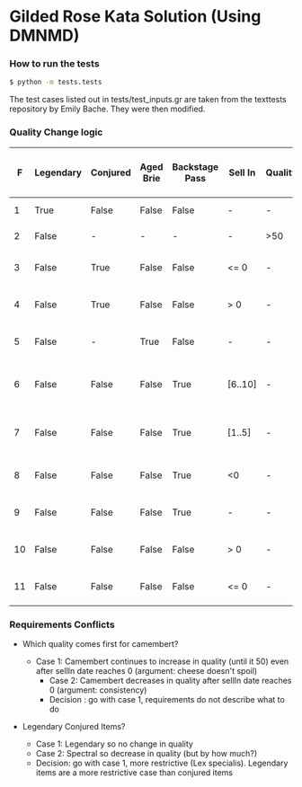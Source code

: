 # Gilded Rose Kata Solution (Using DMNMD)

### How to run the tests
```bash
$ python -m tests.tests
```
The test cases listed out in tests/test_inputs.gr are taken from the texttests repository by Emily Bache.
They were then modified.



### Quality Change logic
| F  | Legendary | Conjured | Aged Brie | Backstage Pass | Sell In | Quality | Delta Sell In (out) | Delta Quality (out) | # Category Name                        |
|----|-----------|----------|-----------|----------------|---------|---------|---------------------|---------------------|----------------------------------------|
| 1  | True      | False    | False     | False          | -       | -       | sellIn -1           | quality +0          | Legendary Items                        |
| 2  | False     | -        | -         | -              | -       | >50     | sellIn -1           | quality +0          | Quality = 50                           |
| 3  | False     | True     | False     | False          | <= 0    | -       | sellIn -1           | max(0 quality -4)   | Conjured (Expired)                     |
| 4  | False     | True     | False     | False          | > 0     | -       | sellIn -1           | max(0 quality -2)   | Conjured (Fresh)                       |
| 5  | False     | -        | True      | False          | -       | -       | sellIn -1           | max(0 quality +1)   | Aged Brie                              |
| 6  | False     | False    | False     | True           | [6..10] | -       | sellIn -1           | max(0 quality +2)   | Backstage Pass (<= 10 days to concert) |
| 7  | False     | False    | False     | True           | [1..5]  | -       | sellIn -1           | max(0 quality +3)   | Backstage Pass (<= 5 days to concert)  |
| 8  | False     | False    | False     | True           | <0      | -       | sellIn -1           | 0                   | Backstage Pass (Expired)               |
| 9  | False     | False    | False     | True           | -       | -       | sellIn -1           | max(0 quality +1)   | Backstage Pass (Fresh)                 |
| 10 | False     | False    | False     | False          | > 0     | -       | sellIn -1           | max(0 quality -1)   | "Normal" (Fresh)                       |
| 11 | False     | False    | False     | False          | <= 0    | -       | sellIn -1           | max(0 quality -2)   | "Normal" (Expired)                     |



### Requirements Conflicts

- Which quality comes first for camembert?
  	- Case 1: Camembert continues to increase in quality (until it 50) even after sellIn date reaches 0 (argument: cheese doesn't spoil)
  	  	- Case 2: Camembert decreases in quality after sellIn date reaches 0 (argument: consistency)
  	   - Decision : go with case 1, requirements do not describe what to do
  	
- Legendary Conjured Items?
  - Case 1: Legendary so no change in quality
  - Case 2: Spectral so decrease in quality (but by how much?)
  - Decision: go with case 1, more restrictive (Lex specialis). Legendary items are a more restrictive case than conjured items
